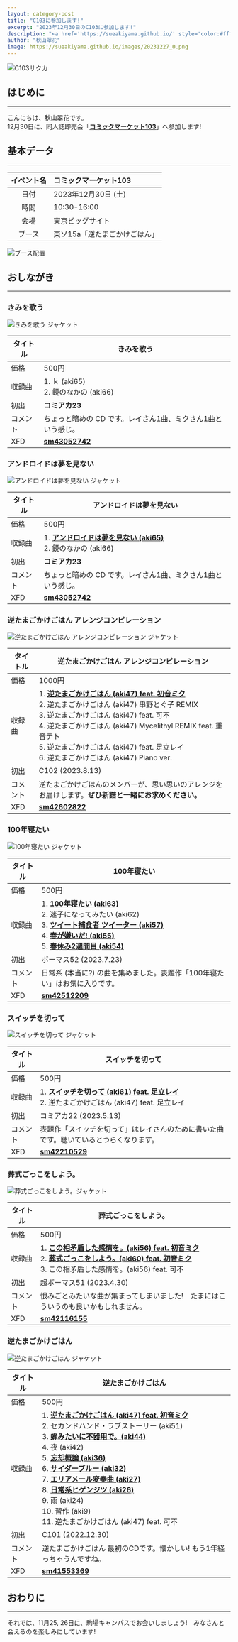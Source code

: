 ```yaml
---
layout: category-post
title: "C103に参加します!"
excerpt: "2023年12月30日のC103に参加します!"
description: "<a href='https://sueakiyama.github.io/' style='color:#ffffff'><u>Le Site Web de Suika Akiyama</u></a>"
author: "秋山翠花"
image: https://sueakiyama.github.io/images/20231227_0.png
---
```


![C103サクカ](https://sueakiyama.github.io/images/20231227_0.png)

## はじめに
___
こんにちは、秋山翠花です。  
12月30日に、同人誌即売会「[**コミックマーケット103**](https://www.comiket.co.jp/info-a/index.html)」へ参加します!

## 基本データ
___
| イベント名 | コミックマーケット103 |
| :----: | :---- |
| 日付 | 2023年12月30日 (土) |
| 時間 | 10:30-16:00 |
| 会場 | 東京ビッグサイト |
| ブース | 東ソ15a「逆たまごかけごはん」 |

![ブース配置](https://sueakiyama.github.io/images/20231227_1.png)

## おしながき
___
### きみを歌う

<div class="song-block">
    <img src="https://sueakiyama.github.io/images/20231227_2.png" alt="きみを歌う ジャケット" class="announce-float-left">
    <table class="announce-float-right">
        <thead>
            <tr>
                <th>タイトル</th>
                <th>きみを歌う</th>
            </tr>
        </thead>
        <tbody>
            <tr>
                <td>価格</td>
                <td>500円</td>
            </tr>
            <tr>
                <td>収録曲</td>
                <td>1. ｋ (aki65)</b></a><br>2. 鏡のなかの (aki66)</td>
            </tr>
            <tr>
                <td>初出</td>
                <td><b>コミアカ23</b></td>
            </tr>
            <tr>
                <td>コメント</td>
                <td>ちょっと暗めの CD です。レイさん1曲、ミクさん1曲という感じ。</td>
            </tr>
            <tr>
                <td>XFD</td>
                <td><a href="https://www.nicovideo.jp/watch/sm43052742" target="_blank"><b>sm43052742</b></a></td>
            </tr>
        </tbody>
    </table>
</div>

### アンドロイドは夢を見ない

<div class="song-block">
    <img src="https://sueakiyama.github.io/images/20231110_05.png" alt="アンドロイドは夢を見ない ジャケット" class="announce-float-left">
    <table class="announce-float-right">
        <thead>
            <tr>
                <th>タイトル</th>
                <th>アンドロイドは夢を見ない</th>
            </tr>
        </thead>
        <tbody>
            <tr>
                <td>価格</td>
                <td>500円</td>
            </tr>
            <tr>
                <td>収録曲</td>
                <td>1. <a href="https://www.nicovideo.jp/watch/so42905119" target="_blank"><b>アンドロイドは夢を見ない (aki65)</b></a><br>2. 鏡のなかの (aki66)</td>
            </tr>
            <tr>
                <td>初出</td>
                <td><b>コミアカ23</b></td>
            </tr>
            <tr>
                <td>コメント</td>
                <td>ちょっと暗めの CD です。レイさん1曲、ミクさん1曲という感じ。</td>
            </tr>
            <tr>
                <td>XFD</td>
                <td><a href="https://www.nicovideo.jp/watch/sm43052742" target="_blank"><b>sm43052742</b></a></td>
            </tr>
        </tbody>
    </table>
</div>

### 逆たまごかけごはん アレンジコンピレーション

<div class="song-block">
    <img src="https://sueakiyama.github.io/images/20231110_2.png" alt="逆たまごかけごはん アレンジコンピレーション ジャケット" class="announce-float-left">
    <table class="announce-float-right">
        <thead>
            <tr>
                <th>タイトル</th>
                <th>逆たまごかけごはん アレンジコンピレーション</th>
            </tr>
        </thead>
        <tbody>
            <tr>
                <td>価格</td>
                <td>1000円</td>
            </tr>
            <tr>
                <td>収録曲</td>
                <td>1. <a href="https://www.nicovideo.jp/watch/sm41194270" target="_blank"><b>逆たまごかけごはん (aki47) feat. 初音ミク</b></a> <br> 2. 逆たまごかけごはん (aki47) 串野とぐ子 REMIX <br> 3. 逆たまごかけごはん (aki47) feat. 可不 <br> 4. 逆たまごかけごはん (aki47) Mycelithyl REMIX feat. 重音テト <br> 5. 逆たまごかけごはん (aki47) feat. 足立レイ <br> 6. 逆たまごかけごはん (aki47) Piano ver.</td>
            </tr>
            <tr>
                <td>初出</td>
                <td>C102 (2023.8.13)</td>
            </tr>
            <tr>
                <td>コメント</td>
                <td>逆たまごかけごはんのメンバーが、思い思いのアレンジをお届けします。<b>ぜひ新譜と一緒にお求めください。</b></td>
            </tr>
            <tr>
                <td>XFD</td>
                <td><a href="https://www.nicovideo.jp/watch/sm42602822" target="_blank"><b>sm42602822</b></a></td>
            </tr>
        </tbody>
    </table>
</div>


### 100年寝たい

<div class="song-block">
    <img src="https://sueakiyama.github.io/images/20231110_3.png" alt="100年寝たい ジャケット" class="announce-float-left">
    <table class="announce-float-right">
        <thead>
            <tr>
                <th>タイトル</th>
                <th>100年寝たい</th>
            </tr>
        </thead>
        <tbody>
            <tr>
                <td>価格</td>
                <td>500円</td>
            </tr>
            <tr>
                <td>収録曲</td>
                <td>1. <a href="https://www.nicovideo.jp/watch/sm42487583" target="_blank"><b>100年寝たい (aki63)</b></a> <br> 2. 迷子になってみたい (aki62) <br> 3. <a href="https://www.nicovideo.jp/watch/sm41953518" target="_blank"><b>ツイート捕食者 ツイーター (aki57)</b></a> <br> 4. <a href="https://www.nicovideo.jp/watch/sm41953427" target="_blank"><b>春が嫌いだ! (aki55)</b></a> <br> 5. <a href="https://www.nicovideo.jp/watch/sm41805954" target="_blank"><b>春休み2週間目 (aki54)</b></a></td>
            </tr>
            <tr>
                <td>初出</td>
                <td>ボーマス52 (2023.7.23)</td>
            </tr>
            <tr>
                <td>コメント</td>
                <td>日常系 (本当に?) の曲を集めました。表題作「100年寝たい」はお気に入りです。</td>
            </tr>
            <tr>
                <td>XFD</td>
                <td><a href="https://www.nicovideo.jp/watch/sm42512209" target="_blank"><b>sm42512209</b></a></td>
            </tr>
        </tbody>
    </table>
</div>

### スイッチを切って

<div class="song-block">
    <img src="https://sueakiyama.github.io/images/20231110_4.png" alt="スイッチを切って ジャケット" class="announce-float-left">
    <table class="announce-float-right">
        <thead>
            <tr>
                <th>タイトル</th>
                <th>スイッチを切って</th>
            </tr>
        </thead>
        <tbody>
            <tr>
                <td>価格</td>
                <td>500円</td>
            </tr>
            <tr>
                <td>収録曲</td>
                <td>1. <a href="https://www.nicovideo.jp/watch/sm42577212" target="_blank"><b>スイッチを切って (aki61) feat. 足立レイ</b></a> <br> 2. 逆たまごかけごはん (aki47) feat. 足立レイ</td>
            </tr>
            <tr>
                <td>初出</td>
                <td>コミアカ22 (2023.5.13)</td>
            </tr>
            <tr>
                <td>コメント</td>
                <td>表題作「スイッチを切って」はレイさんのために書いた曲です。聴いているとつらくなります。</td>
            </tr>
            <tr>
                <td>XFD</td>
                <td><a href="https://www.nicovideo.jp/watch/sm42210529" target="_blank"><b>sm42210529</b></a></td>
            </tr>
        </tbody>
    </table>
</div>


### 葬式ごっこをしよう。

<div class="song-block">
    <img src="https://sueakiyama.github.io/images/20231110_5.jpg" alt="葬式ごっこをしよう。ジャケット" class="announce-float-left">
    <table class="announce-float-right">
        <thead>
            <tr>
                <th>タイトル</th>
                <th>葬式ごっこをしよう。</th>
            </tr>
        </thead>
        <tbody>
            <tr>
                <td>価格</td>
                <td>500円</td>
            </tr>
            <tr>
                <td>収録曲</td>
                <td>1. <a href="https://www.nicovideo.jp/watch/sm41957061" target="_blank"><b>この相矛盾した感情を。(aki56) feat. 初音ミク</b></a> <br> 2. <a href="https://www.nicovideo.jp/watch/sm42016707" target="_blank"><b>葬式ごっこをしよう。(aki60) feat. 初音ミク</b></a> <br> 3. この相矛盾した感情を。(aki56) feat. 可不</td>
            </tr>
            <tr>
                <td>初出</td>
                <td>超ボーマス51 (2023.4.30)</td>
            </tr>
            <tr>
                <td>コメント</td>
                <td>恨みごとみたいな曲が集まってしまいました!　たまにはこういうのも良いかもしれません。</td>
            </tr>
            <tr>
                <td>XFD</td>
                <td><a href="https://www.nicovideo.jp/watch/sm42116155" target="_blank"><b>sm42116155</b></a></td>
            </tr>
        </tbody>
    </table>
</div>

### 逆たまごかけごはん

<div class="song-block">
    <img src="https://sueakiyama.github.io/images/20231110_6.png" alt="逆たまごかけごはん ジャケット" class="announce-float-left">
    <table class="announce-float-right">
        <thead>
            <tr>
                <th>タイトル</th>
                <th>逆たまごかけごはん</th>
            </tr>
        </thead>
        <tbody>
            <tr>
                <td>価格</td>
                <td>500円</td>
            </tr>
            <tr>
                <td>収録曲</td>
                <td>1. <a href="https://www.nicovideo.jp/watch/sm41194270" target="_blank"><b>逆たまごかけごはん (aki47) feat. 初音ミク</b></a> <br> 2. セカンドハンド・ラブストーリー (aki51) <br> 3. <a href="https://www.nicovideo.jp/watch/sm41110114" target="_blank"><b>蝉みたいに不器用で。(aki44)</b></a> <br> 4. 夜 (aki42)  <br> 5. <a href="https://www.nicovideo.jp/watch/sm39170091" target="_blank"><b>忘却概論 (aki36)</b></a>  <br> 6. <a href="https://www.nicovideo.jp/watch/sm38673900" target="_blank"><b>サイダーブルー (aki32)</b></a> <br> 7. <a href="https://www.nicovideo.jp/watch/sm38712935" target="_blank"><b>エリアメール変奏曲 (aki27)</b></a> <br> 8. <a href="https://www.nicovideo.jp/watch/sm37384763" target="_blank"><b>日常系ヒゲンジツ (aki26)</b></a> <br> 9. 雨 (aki24) <br> 10. 習作 (aki9) <br> 11. 逆たまごかけごはん (aki47) feat. 可不</td>
            </tr>
            <tr>
                <td>初出</td>
                <td>C101 (2022.12.30)</td>
            </tr>
            <tr>
                <td>コメント</td>
                <td>逆たまごかけごはん 最初のCDです。懐かしい! もう1年経っちゃうんですね。</td>
            </tr>
            <tr>
                <td>XFD</td>
                <td><a href="https://www.nicovideo.jp/watch/sm41553369" target="_blank"><b>sm41553369</b></a></td>
            </tr>
        </tbody>
    </table>
</div>

## おわりに
___
それでは、11月25, 26日に、駒場キャンパスでお会いしましょう!　みなさんと会えるのを楽しみにしています!
